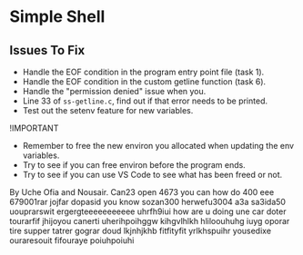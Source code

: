 # Simple Shell

## Issues To Fix
- Handle the EOF condition in the program entry point file (task 1).
- Handle the EOF condition in the custom getline function (task 6).
- Handle the "permission denied" issue when you.
- Line 33 of `ss-getline.c`, find out if that error needs to be printed.
- Test out the setenv feature for new variables.

!IMPORTANT
- Remember to free the new environ you allocated when updating the env variables.
- Try to see if you can free environ before the program ends.
- Try to see if you can use VS Code to see what has been freed or not.

By Uche Ofia and Nousair.
Can23
open 4673
you can
how do 400
eee 679001rar
jojfar dopasid
you know sozan300
herwefu3004
a3a sa3ida50
uouprarswit
ergergteeeeeeeeeee
uhrfh9iui
how are u doing
une car doter
tourarfif
jhijoyou canerti
uherihpoihggw
kihgvlhlkh
hliloouhuhg iuyg
oporar tire
supper tatrer
gograr doud
lkjnhjkhb
fitfityfit
yrlkhspuihr
yousedixe
ouraresouit
fifouraye
poiuhpoiuhi
